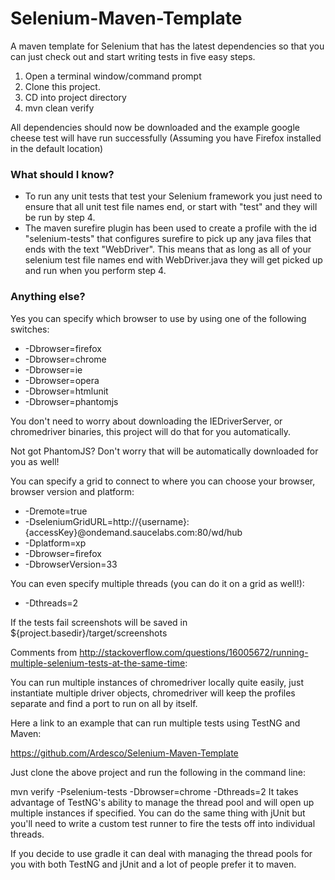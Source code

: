Selenium-Maven-Template
=======================

A maven template for Selenium that has the latest dependencies so that you can just check out and start writing tests in five easy steps.


1. Open a terminal window/command prompt
2. Clone this project.
3. CD into project directory
4. mvn clean verify

All dependencies should now be downloaded and the example google cheese test will have run successfully (Assuming you have Firefox installed in the default location)

### What should I know?

- To run any unit tests that test your Selenium framework you just need to ensure that all unit test file names end, or start with "test" and they will be run by step 4.
- The maven surefire plugin has been used to create a profile with the id "selenium-tests" that configures surefire to pick up any java files that ends with the text "WebDriver".  This means that as long as all of your selenium test file names end with WebDriver.java they will get picked up and run when you perform step 4.

### Anything else?

Yes you can specify which browser to use by using one of the following switches:

- -Dbrowser=firefox
- -Dbrowser=chrome
- -Dbrowser=ie
- -Dbrowser=opera
- -Dbrowser=htmlunit
- -Dbrowser=phantomjs

You don't need to worry about downloading the IEDriverServer, or chromedriver binaries, this project will do that for you automatically.

Not got PhantomJS?  Don't worry that will be automatically downloaded for you as well!

You can specify a grid to connect to where you can choose your browser, browser version and platform:

- -Dremote=true 
- -DseleniumGridURL=http://{username}:{accessKey}@ondemand.saucelabs.com:80/wd/hub 
- -Dplatform=xp 
- -Dbrowser=firefox 
- -DbrowserVersion=33

You can even specify multiple threads (you can do it on a grid as well!):

- -Dthreads=2

If the tests fail screenshots will be saved in ${project.basedir}/target/screenshots


Comments from http://stackoverflow.com/questions/16005672/running-multiple-selenium-tests-at-the-same-time:

You can run multiple instances of chromedriver locally quite easily, just instantiate multiple driver objects, chromedriver will keep the profiles separate and find a port to run on all by itself.

Here a link to an example that can run multiple tests using TestNG and Maven:

https://github.com/Ardesco/Selenium-Maven-Template

Just clone the above project and run the following in the command line:

mvn verify -Pselenium-tests -Dbrowser=chrome -Dthreads=2
It takes advantage of TestNG's ability to manage the thread pool and will open up multiple instances if specified. You can do the same thing with jUnit but you'll need to write a custom test runner to fire the tests off into individual threads.

If you decide to use gradle it can deal with managing the thread pools for you with both TestNG and jUnit and a lot of people prefer it to maven.
